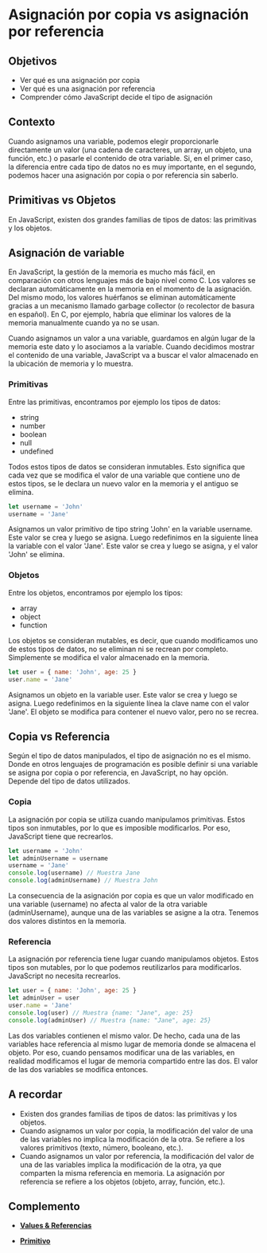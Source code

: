 # Asignación por copia vs asignación por referencia

## Objetivos

- Ver qué es una asignación por copia
- Ver qué es una asignación por referencia
- Comprender cómo JavaScript decide el tipo de asignación

## Contexto

Cuando asignamos una variable, podemos elegir proporcionarle directamente un valor (una cadena de caracteres, un array, un objeto, una función, etc.) o pasarle el contenido de otra variable. Si, en el primer caso, la diferencia entre cada tipo de datos no es muy importante, en el segundo, podemos hacer una asignación por copia o por referencia sin saberlo.

## Primitivas vs Objetos

En JavaScript, existen dos grandes familias de tipos de datos: las primitivas y los objetos.

## Asignación de variable

En JavaScript, la gestión de la memoria es mucho más fácil, en comparación con otros lenguajes más de bajo nivel como C. Los valores se declaran automáticamente en la memoria en el momento de la asignación. Del mismo modo, los valores huérfanos se eliminan automáticamente gracias a un mecanismo llamado garbage collector (o recolector de basura en español). En C, por ejemplo, habría que eliminar los valores de la memoria manualmente cuando ya no se usan.

Cuando asignamos un valor a una variable, guardamos en algún lugar de la memoria este dato y lo asociamos a la variable. Cuando decidimos mostrar el contenido de una variable, JavaScript va a buscar el valor almacenado en la ubicación de memoria y lo muestra.

### Primitivas

Entre las primitivas, encontramos por ejemplo los tipos de datos:

- string
- number
- boolean
- null
- undefined

Todos estos tipos de datos se consideran inmutables. Esto significa que cada vez que se modifica el valor de una variable que contiene uno de estos tipos, se le declara un nuevo valor en la memoria y el antiguo se elimina.

```javascript
let username = 'John'
username = 'Jane'
```

Asignamos un valor primitivo de tipo string 'John' en la variable username. Este valor se crea y luego se asigna. Luego redefinimos en la siguiente línea la variable con el valor 'Jane'. Este valor se crea y luego se asigna, y el valor 'John' se elimina.

### Objetos

Entre los objetos, encontramos por ejemplo los tipos:

- array
- object
- function

Los objetos se consideran mutables, es decir, que cuando modificamos uno de estos tipos de datos, no se eliminan ni se recrean por completo. Simplemente se modifica el valor almacenado en la memoria.

```javascript
let user = { name: 'John', age: 25 }
user.name = 'Jane'
```

Asignamos un objeto en la variable user. Este valor se crea y luego se asigna. Luego redefinimos en la siguiente línea la clave name con el valor 'Jane'. El objeto se modifica para contener el nuevo valor, pero no se recrea.

## Copia vs Referencia

Según el tipo de datos manipulados, el tipo de asignación no es el mismo. Donde en otros lenguajes de programación es posible definir si una variable se asigna por copia o por referencia, en JavaScript, no hay opción. Depende del tipo de datos utilizados.

### Copia

La asignación por copia se utiliza cuando manipulamos primitivas. Estos tipos son inmutables, por lo que es imposible modificarlos. Por eso, JavaScript tiene que recrearlos.

```javascript
let username = 'John'
let adminUsername = username
username = 'Jane'
console.log(username) // Muestra Jane
console.log(adminUsername) // Muestra John
```

La consecuencia de la asignación por copia es que un valor modificado en una variable (username) no afecta al valor de la otra variable (adminUsername), aunque una de las variables se asigne a la otra. Tenemos dos valores distintos en la memoria.

### Referencia

La asignación por referencia tiene lugar cuando manipulamos objetos. Estos tipos son mutables, por lo que podemos reutilizarlos para modificarlos. JavaScript no necesita recrearlos.

```javascript
let user = { name: 'John', age: 25 }
let adminUser = user
user.name = 'Jane'
console.log(user) // Muestra {name: "Jane", age: 25}
console.log(adminUser) // Muestra {name: "Jane", age: 25}
```

Las dos variables contienen el mismo valor. De hecho, cada una de las variables hace referencia al mismo lugar de memoria donde se almacena el objeto. Por eso, cuando pensamos modificar una de las variables, en realidad modificamos el lugar de memoria compartido entre las dos. El valor de las dos variables se modifica entonces.

## A recordar

- Existen dos grandes familias de tipos de datos: las primitivas y los objetos.
- Cuando asignamos un valor por copia, la modificación del valor de una de las variables no implica la modificación de la otra. Se refiere a los valores primitivos (texto, número, booleano, etc.).
- Cuando asignamos un valor por referencia, la modificación del valor de una de las variables implica la modificación de la otra, ya que comparten la misma referencia en memoria. La asignación por referencia se refiere a los objetos (objeto, array, función, etc.).

## Complemento

- **[Values & Referencias](https://github.com/getify/you-dont-know-js/blob/2nd-ed/get-started/apA.md#values-vs-references)**

- **[Primitivo](https://developer.mozilla.org/fr/docs/Glossary/Primitive)**